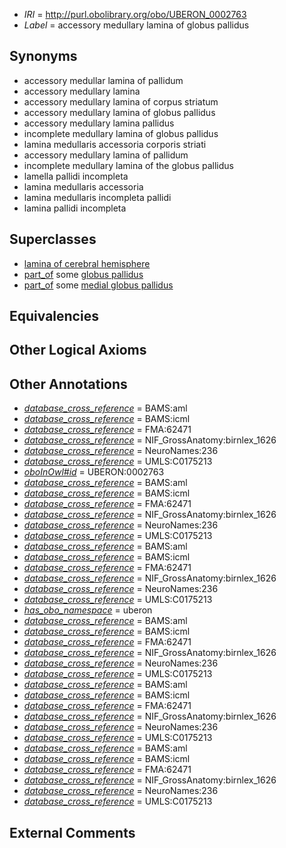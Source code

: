  * *IRI* = http://purl.obolibrary.org/obo/UBERON_0002763
 * *Label* = accessory medullary lamina of globus pallidus

## Synonyms

 * accessory medullar lamina of pallidum
 * accessory medullary lamina
 * accessory medullary lamina of corpus striatum
 * accessory medullary lamina of globus pallidus
 * accessory medullary lamina pallidus
 * incomplete medullary lamina of globus pallidus
 * lamina medullaris accessoria corporis striati
 * accessory medullary lamina of pallidum
 * incomplete medullary lamina of the globus pallidus
 * lamella pallidi incompleta
 * lamina medullaris accessoria
 * lamina medullaris incompleta pallidi
 * lamina pallidi incompleta

## Superclasses

 * [lamina of cerebral hemisphere](../../UBERON/32/UBERON_0014532.md)
 * [part_of](../../BFO/50/BFO_0000050.md) some [globus pallidus](../../UBERON/75/UBERON_0001875.md)
 * [part_of](../../BFO/50/BFO_0000050.md) some [medial globus pallidus](../../UBERON/77/UBERON_0002477.md)

## Equivalencies


## Other Logical Axioms


## Other Annotations

 * *[database_cross_reference](../../ef/oboInOwl#hasDbXref.md)* = BAMS:aml
 * *[database_cross_reference](../../ef/oboInOwl#hasDbXref.md)* = BAMS:icml
 * *[database_cross_reference](../../ef/oboInOwl#hasDbXref.md)* = FMA:62471
 * *[database_cross_reference](../../ef/oboInOwl#hasDbXref.md)* = NIF_GrossAnatomy:birnlex_1626
 * *[database_cross_reference](../../ef/oboInOwl#hasDbXref.md)* = NeuroNames:236
 * *[database_cross_reference](../../ef/oboInOwl#hasDbXref.md)* = UMLS:C0175213
 * *[oboInOwl#id](../../id/oboInOwl#id.md)* = UBERON:0002763
 * *[database_cross_reference](../../ef/oboInOwl#hasDbXref.md)* = BAMS:aml
 * *[database_cross_reference](../../ef/oboInOwl#hasDbXref.md)* = BAMS:icml
 * *[database_cross_reference](../../ef/oboInOwl#hasDbXref.md)* = FMA:62471
 * *[database_cross_reference](../../ef/oboInOwl#hasDbXref.md)* = NIF_GrossAnatomy:birnlex_1626
 * *[database_cross_reference](../../ef/oboInOwl#hasDbXref.md)* = NeuroNames:236
 * *[database_cross_reference](../../ef/oboInOwl#hasDbXref.md)* = UMLS:C0175213
 * *[database_cross_reference](../../ef/oboInOwl#hasDbXref.md)* = BAMS:aml
 * *[database_cross_reference](../../ef/oboInOwl#hasDbXref.md)* = BAMS:icml
 * *[database_cross_reference](../../ef/oboInOwl#hasDbXref.md)* = FMA:62471
 * *[database_cross_reference](../../ef/oboInOwl#hasDbXref.md)* = NIF_GrossAnatomy:birnlex_1626
 * *[database_cross_reference](../../ef/oboInOwl#hasDbXref.md)* = NeuroNames:236
 * *[database_cross_reference](../../ef/oboInOwl#hasDbXref.md)* = UMLS:C0175213
 * *[has_obo_namespace](../../ce/oboInOwl#hasOBONamespace.md)* = uberon
 * *[database_cross_reference](../../ef/oboInOwl#hasDbXref.md)* = BAMS:aml
 * *[database_cross_reference](../../ef/oboInOwl#hasDbXref.md)* = BAMS:icml
 * *[database_cross_reference](../../ef/oboInOwl#hasDbXref.md)* = FMA:62471
 * *[database_cross_reference](../../ef/oboInOwl#hasDbXref.md)* = NIF_GrossAnatomy:birnlex_1626
 * *[database_cross_reference](../../ef/oboInOwl#hasDbXref.md)* = NeuroNames:236
 * *[database_cross_reference](../../ef/oboInOwl#hasDbXref.md)* = UMLS:C0175213
 * *[database_cross_reference](../../ef/oboInOwl#hasDbXref.md)* = BAMS:aml
 * *[database_cross_reference](../../ef/oboInOwl#hasDbXref.md)* = BAMS:icml
 * *[database_cross_reference](../../ef/oboInOwl#hasDbXref.md)* = FMA:62471
 * *[database_cross_reference](../../ef/oboInOwl#hasDbXref.md)* = NIF_GrossAnatomy:birnlex_1626
 * *[database_cross_reference](../../ef/oboInOwl#hasDbXref.md)* = NeuroNames:236
 * *[database_cross_reference](../../ef/oboInOwl#hasDbXref.md)* = UMLS:C0175213
 * *[database_cross_reference](../../ef/oboInOwl#hasDbXref.md)* = BAMS:aml
 * *[database_cross_reference](../../ef/oboInOwl#hasDbXref.md)* = BAMS:icml
 * *[database_cross_reference](../../ef/oboInOwl#hasDbXref.md)* = FMA:62471
 * *[database_cross_reference](../../ef/oboInOwl#hasDbXref.md)* = NIF_GrossAnatomy:birnlex_1626
 * *[database_cross_reference](../../ef/oboInOwl#hasDbXref.md)* = NeuroNames:236
 * *[database_cross_reference](../../ef/oboInOwl#hasDbXref.md)* = UMLS:C0175213

## External Comments

